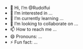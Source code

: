- 👋 Hi, I’m @Rudolfui
- 👀 I’m interested in ...
- 🌱 I’m currently learning ...
- 💞️ I’m looking to collaborate on ...
- 📫 How to reach me ...
- 😄 Pronouns: ...
- ⚡ Fun fact: ...

<!---
Rudolfui/Rudolfui is a ✨ special ✨ repository because its `README.md` (this file) appears on your GitHub profile.
You can click the Preview link to take a look at your changes.
--->
